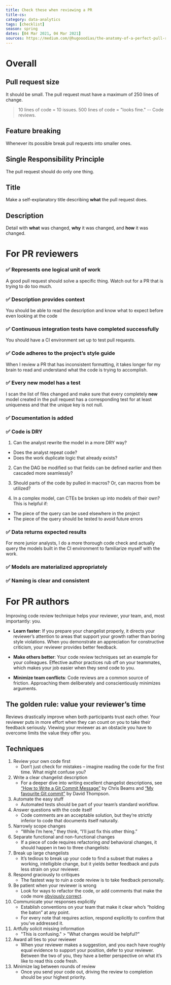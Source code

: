 ```yaml
---
title: Check these when reviewing a PR
title-cs: 
category: data-analytics
tags: [checklist]
season: spring
dates: [04 Mar 2021, 04 Mar 2021]
sources: https://medium.com/@hugooodias/the-anatomy-of-a-perfect-pull-request-567382bb6067, https://blog.getdbt.com/how-to-review-an-analytics-pull-request/, https://mtlynch.io/code-review-love/
---
```


# Overall
## Pull request size
It should be small. The pull request must have a maximum of 250 lines of change.

> 10 lines of code = 10 issues. 500 lines of code = "looks fine."
> -- Code reviews.

## Feature breaking
Whenever its possible break pull requests into smaller ones.

## Single Responsibility Principle
The pull request should do only one thing.

## Title
Make a self-explanatory title describing **what** the pull request does.

## Description
Detail with **what** was changed, **why** it was changed, and **how** it was changed.

# For PR reviewers

### ✅ Represents one logical unit of work
A good pull request should solve a specific thing. Watch out for a PR that is trying to do too much.

### ✅ Description provides context
You should be able to read the description and know what to expect before even looking at the code

### ✅ Continuous integration tests have completed successfully
You should have a CI environment set up to test pull requests.

### ✅ Code adheres to the project’s style guide
When I review a PR that has inconsistent formatting, it takes longer for my brain to read and understand what the code is trying to accomplish.

### ✅ Every new model has a test
I scan the list of files changed and make sure that every completely **new** model created in the pull request has a corresponding test for at least uniqueness and that the unique key is not null.

### ✅ Documentation is added

### ✅ Code is DRY
1. Can the analyst rewrite the model in a more DRY way?
-   Does the analyst repeat code?
-   Does the work duplicate logic that already exists?

2. Can the DAG be modified so that fields can be defined earlier and then cascaded more seamlessly?

3. Should parts of the code by pulled in macros? Or, can macros from be utilized?

4. In a complex model, can CTEs be broken up into models of their own? This is helpful if:
-   The piece of the query can be used elsewhere in the project
-   The piece of the query should be tested to avoid future errors

### ✅ Data returns expected results
For more junior analysts, I do a more thorough code check and actually query the models built in the CI environment to familiarize myself with the work.

### ✅ Models are materialized appropriately

### ✅ Naming is clear and consistent

# For PR authors
Improving code review technique helps your reviewer, your team, and, most importantly: you.

-   **Learn faster**: If you prepare your changelist properly, it directs your reviewer’s attention to areas that support your growth rather than boring style violations. When you demonstrate an appreciation for constructive criticism, your reviewer provides better feedback.
    
-   **Make others better**: Your code review techniques set an example for your colleagues. Effective author practices rub off on your teammates, which makes your job easier when they send code to you.
    
-   **Minimize team conflicts**: Code reviews are a common source of friction. Approaching them deliberately and conscientiously minimizes arguments.

## The golden rule: value your reviewer’s time
Reviews drastically improve when both participants trust each other. Your reviewer puts in more effort when they can count on you to take their feedback seriously. Viewing your reviewer as an obstacle you have to overcome limits the value they offer you.

## Techniques
1. Review your own code first
	- Don’t just check for mistakes – imagine reading the code for the first time. What might confuse you?
1. Write a clear changelist description
	- For a deeper dive into writing excellent changelist descriptions, see [“How to Write a Git Commit Message”](https://chris.beams.io/posts/git-commit/) by Chris Beams and [“My favourite Git commit”](https://dhwthompson.com/2019/my-favourite-git-commit) by David Thompson.
1. Automate the easy stuff
	- Automated tests should be part of your team’s standard workflow.
1. Answer questions with the code itself
	- Code comments are an acceptable solution, but they’re strictly inferior to code that documents itself naturally.
1. Narrowly scope changes
	- “While I’m here,” they think, “I’ll just fix this other thing.”
1. Separate functional and non-functional changes
	- If a piece of code requires refactoring _and_ behavioral changes, it should happen in two to three changelists:
1. Break up large changelists
	-  It’s tedious to break up your code to find a subset that makes a working, intelligible change, but it yields better feedback and puts less strain on your reviewer.
1. Respond graciously to critiques
	- The fastest way to ruin a code review is to take feedback personally.
1. Be patient when your reviewer is wrong
	- Look for ways to refactor the code, or add comments that make the code more [obviously correct](https://wiki.c2.com/?TwoWaysToDesign).
1. Communicate your responses explicitly
	- Establish conventions on your team that make it clear who’s “holding the baton” at any point.
	- For every note that requires action, respond explicitly to confirm that you’ve addressed it.
1. Artfully solicit missing information
	- "This is confusing." > "What changes would be helpful?"
1. Award all ties to your reviewer
    - When your reviewer makes a suggestion, and you each have roughly equal evidence to support your position, defer to your reviewer. Between the two of you, they have a better perspective on what it’s like to read this code fresh.
1. Minimize lag between rounds of review
	- Once you send your code out, driving the review to completion should be your highest priority.

